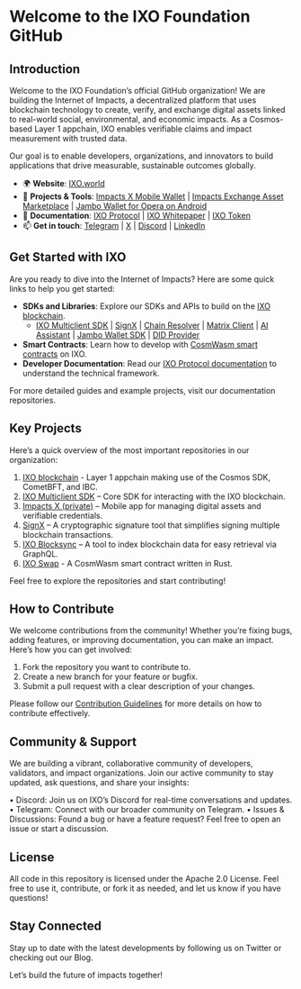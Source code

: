 # Welcome to the IXO Foundation GitHub

## Introduction

Welcome to the IXO Foundation’s official GitHub organization! 
We are building the Internet of Impacts, a decentralized platform that uses blockchain technology to create, verify, and exchange digital assets linked to real-world social, environmental, and economic impacts. As a Cosmos-based Layer 1 appchain, IXO enables verifiable claims and impact measurement with trusted data.

Our goal is to enable developers, organizations, and innovators to build applications that drive measurable, sustainable outcomes globally.

- 🌍 **Website**: [IXO.world](https://www.ixo.world)
- 💼 **Projects & Tools**: [Impacts X Mobile Wallet](https://mobile.impacts.download) | [Impacts Exchange Asset Marketplace](https;//app.impacts.exchange) | [Jambo Wallet for Opera on Android](https://my.jambo.earth)
- 📖 **Documentation**: [IXO Protocol](https://www.ixo.world/ixo-protocol) | [IXO Whitepaper](https://www.ixo.world/white-paper) | [IXO Token](https://www.ixo.world/ixo-token)
- 📫 **Get in touch**: [Telegram](https://t.me/ixonetwork) | [X](https://x.com/ixoworld) | [Discord](https://discord.gg/jwpT7QaM) | [LinkedIn](https://www.linkedin.com/company/ixoworld)

## Get Started with IXO

Are you ready to dive into the Internet of Impacts? Here are some quick links to help you get started:

- **SDKs and Libraries**: Explore our SDKs and APIs to build on the [IXO blockchain](https://github.com/ixofoundation/ixo-blockchain).
    - [IXO Multiclient SDK](https://www.npmjs.com/package/@ixo/impactxclient-sdk) | [SignX](https://www.npmjs.com/package/@ixo/signx-sdk) | [Chain Resolver](https://www.npmjs.com/package/@ixo/cosmos-chain-resolver) | [Matrix Client](https://www.npmjs.com/package/@ixo/matrixclient-sdk) | [AI Assistant](https://www.npmjs.com/package/@ixo/assistant-sdk) | [Jambo Wallet SDK](https://www.npmjs.com/package/@ixo/jambo-wallet-sdk) | [DID Provider](https://www.npmjs.com/package/@ixo/did-provider-x)
- **Smart Contracts**: Learn how to develop with [CosmWasm smart contracts](https://github.com/ixofoundation/ixo-contracts) on IXO.
- **Developer Documentation**: Read our [IXO Protocol documentation](https://www.ixo.world/ixo-protocol) to understand the technical framework.

For more detailed guides and example projects, visit our documentation repositories.

## Key Projects

Here’s a quick overview of the most important repositories in our organization:

1. [IXO blockchain](https://github.com/ixofoundation/ixo-blockchain) - Layer 1 appchain making use of the Cosmos SDK, CometBFT, and IBC.
2. [IXO Multiclient SDK](https://github.com/ixofoundation/ixo-multiclient-sdk) – Core SDK for interacting with the IXO blockchain.
3. [Impacts X (private)](https://github.com/ixofoundation/ixo-Mobile-dev) – Mobile app for managing digital assets and verifiable credentials.
4. [SignX](https://github.com/ixofoundation/ixo-signx) – A cryptographic signature tool that simplifies signing multiple blockchain transactions.
5. [IXO Blocksync](https://github.com/ixofoundation/ixo-blocksync) – A tool to index blockchain data for easy retrieval via GraphQL.
6. [IXO Swap](https://github.com/ixofoundation/ixo-contracts/tree/master/ixo-swap) - A CosmWasm smart contract written in Rust.

Feel free to explore the repositories and start contributing!

## How to Contribute

We welcome contributions from the community! Whether you’re fixing bugs, adding features, or improving documentation, you can make an impact. Here’s how you can get involved:

1.	Fork the repository you want to contribute to.
2.	Create a new branch for your feature or bugfix.
3.	Submit a pull request with a clear description of your changes.

Please follow our [Contribution Guidelines](./CONTRIBUTING.md) for more details on how to contribute effectively.

## Community & Support

We are building a vibrant, collaborative community of developers, validators, and impact organizations. Join our active community to stay updated, ask questions, and share your insights:

•	Discord: Join us on IXO’s Discord for real-time conversations and updates.
•	Telegram: Connect with our broader community on Telegram.
•	Issues & Discussions: Found a bug or have a feature request? Feel free to open an issue or start a discussion.

## License

All code in this repository is licensed under the Apache 2.0 License. Feel free to use it, contribute, or fork it as needed, and let us know if you have questions!

## Stay Connected

Stay up to date with the latest developments by following us on Twitter or checking out our Blog.

Let’s build the future of impacts together!
